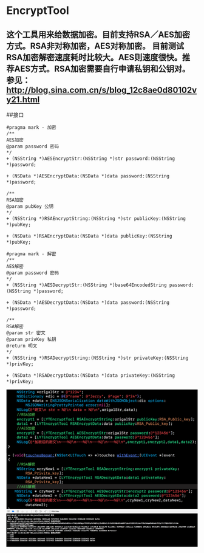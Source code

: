 # EncryptTool

## 这个工具用来给数据加密。目前支持RSA／AES加密方式。RSA非对称加密，AES对称加密。 目前测试RSA加密解密速度耗时比较大。AES则速度很快。推荐AES方式。RSA加密需要自行申请私钥和公钥对。参见： http://blog.sina.com.cn/s/blog_12c8ae0d80102vy21.html
##接口
```
#pragma mark - 加密
/**
AES加密
@param password 密码
*/
+ (NSString *)AESEncryptStr:(NSString *)str password:(NSString *)password;
```
```
+ (NSData *)AESEncryptData:(NSData *)data password:(NSString *)password;

```
```
/**
RSA加密
@param pubKey 公钥
*/
+ (NSString *)RSAEncryptString:(NSString *)str publicKey:(NSString *)pubKey;
```
```
+ (NSData *)RSAEncryptData:(NSData *)data publicKey:(NSString *)pubKey;
```
```
#pragma mark - 解密
/**
AES解密
@param password 密码
*/
+ (NSString *)AESDecryptStr:(NSString *)base64EncodedString password:(NSString *)password;
```
```
+ (NSData *)AESDecryptData:(NSData *)data password:(NSString *)password;
```
```
/**
RSA解密
@param str 密文
@param privKey 私钥
@return 明文
*/
+ (NSString *)RSADecryptString:(NSString *)str privateKey:(NSString *)privKey;
```
```
+ (NSData *)RSADecryptData:(NSData *)data privateKey:(NSString *)privKey;

```
![](code.png)
![](result.png)
